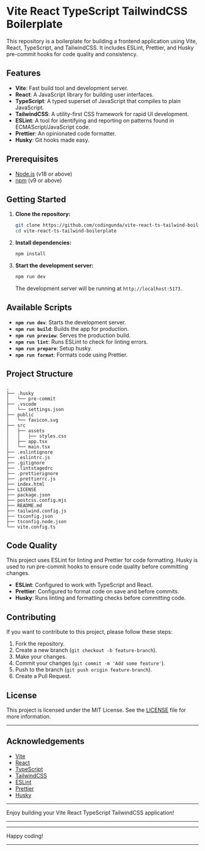# Vite React TypeScript TailwindCSS Boilerplate

This repository is a boilerplate for building a frontend application using Vite, React, TypeScript, and TailwindCSS. It includes ESLint, Prettier, and Husky pre-commit hooks for code quality and consistency.

## Features

- **Vite**: Fast build tool and development server.
- **React**: A JavaScript library for building user interfaces.
- **TypeScript**: A typed superset of JavaScript that compiles to plain JavaScript.
- **TailwindCSS**: A utility-first CSS framework for rapid UI development.
- **ESLint**: A tool for identifying and reporting on patterns found in ECMAScript/JavaScript code.
- **Prettier**: An opinionated code formatter.
- **Husky**: Git hooks made easy.

## Prerequisites

- [Node.js](https://nodejs.org/en/) (v18 or above)
- [npm](https://www.npmjs.com/) (v9 or above)

## Getting Started

1. **Clone the repository:**

   ```sh
   git clone https://github.com/codingunda/vite-react-ts-tailwind-boilerplate.git
   cd vite-react-ts-tailwind-boilerplate
   ```

2. **Install dependencies:**

   ```sh
   npm install
   ```

3. **Start the development server:**

   ```sh
   npm run dev
   ```

   The development server will be running at `http://localhost:5173`.

## Available Scripts

- **`npm run dev`**: Starts the development server.
- **`npm run build`**: Builds the app for production.
- **`npm run preview`**: Serves the production build.
- **`npm run lint`**: Runs ESLint to check for linting errors.
- **`npm run prepare`**: Setup husky.
- **`npm run format`**: Formats code using Prettier.

## Project Structure

```
.
├── .husky
│   └── pre-commit
├── .vscode
│   └── settings.json
├── public
│   └── favicon.svg
├── src
│   ├── assets
│   │   ├── styles.css
│   ├── app.tsx
│   └── main.tsx
├── .eslintignore
├── .eslintrc.js
├── .gitignore
├── .lintstagedrc
├── .prettierignore
├── .prettierrc.js
├── index.html
├── LICENSE
├── package.json
├── postcss.config.mjs
├── README.md
├── tailwind.config.js
├── tsconfig.json
├── tsconfig.node.json
└── vite.config.ts
```

## Code Quality

This project uses ESLint for linting and Prettier for code formatting. Husky is used to run pre-commit hooks to ensure code quality before committing changes.

- **ESLint**: Configured to work with TypeScript and React.
- **Prettier**: Configured to format code on save and before commits.
- **Husky**: Runs linting and formatting checks before committing code.

## Contributing

If you want to contribute to this project, please follow these steps:

1. Fork the repository.
2. Create a new branch (`git checkout -b feature-branch`).
3. Make your changes.
4. Commit your changes (`git commit -m 'Add some feature'`).
5. Push to the branch (`git push origin feature-branch`).
6. Create a Pull Request.

## License

This project is licensed under the MIT License. See the [LICENSE](LICENSE) file for more information.

---

## Acknowledgements

- [Vite](https://vitejs.dev/)
- [React](https://reactjs.org/)
- [TypeScript](https://www.typescriptlang.org/)
- [TailwindCSS](https://tailwindcss.com/)
- [ESLint](https://eslint.org/)
- [Prettier](https://prettier.io/)
- [Husky](https://typicode.github.io/husky/#/)

---

Enjoy building your Vite React TypeScript TailwindCSS application!

---

---

Happy coding!

---

